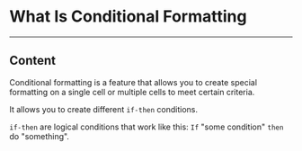 ﻿---
author: Stefan-Stojanovic

type: normal

category: how-to

---

# What Is Conditional Formatting

---
## Content

Conditional formatting is a feature that allows you to create special formatting on a single cell or multiple cells to meet certain criteria.

It allows you to create different `if-then` conditions.

`if-then` are logical conditions that work like this: `If` "some condition" `then` do "something".